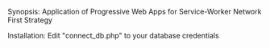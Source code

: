 Synopsis: 
Application of Progressive Web Apps for Service-Worker Network First Strategy

Installation:
Edit "connect_db.php" to your database credentials 
